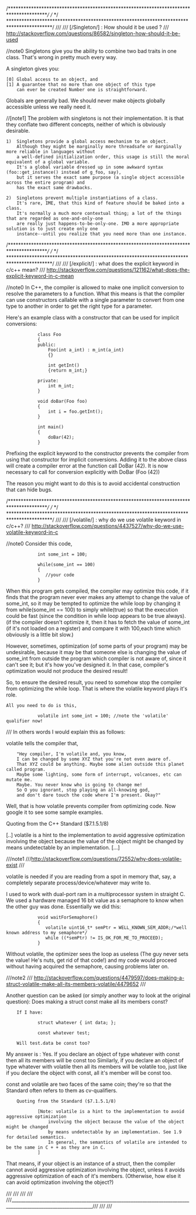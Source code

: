 /****************************************************************************************/
/*																						*/
*****************************************************************************************/
///
/// [/Singleton/] : How should it be used ?
/// http://stackoverflow.com/questions/86582/singleton-how-should-it-be-used

//note0
Singletons give you the ability to combine two bad traits in one class.
That's wrong in pretty much every way.

A singleton gives you:

	[0]	Global access to an object, and
	[1]	A guarantee that no more than one object of this type
		can ever be created Number one is straightforward.

Globals are generally bad.
We should never make objects globally accessible unless we really need it.


//[note1]
The problem with singletons is not their implementation. 
It is that they conflate two different concepts, 
neither of which is obviously desirable.

	1)  Singletons provide a global access mechanism to an object. 
		Although they might be marginally more threadsafe or marginally more reliable in languages without
		a well-defined initialization order, this usage is still the moral equivalent of a global variable.
		It's a global variable dressed up in some awkward syntax (foo::get_instance() instead of g_foo, say),
		but it serves the exact same purpose (a single object accessible across the entire program) and
		has the exact same drawbacks.

	2)	Singletons prevent multiple instantiations of a class.
		It's rare, IME, that this kind of feature should be baked into a class.
		It's normally a much more contextual thing; a lot of the things that are regarded as one-and-only-one
		are really just happens-to-be-only-one. IMO a more appropriate solution is to just create only one
		instance--until you realize that you need more than one instance.


/****************************************************************************************/
/*																						*/
*****************************************************************************************/
///
/// [/explicit/] : what does the explicit keyword in c/c++ mean?
/// http://stackoverflow.com/questions/121162/what-does-the-explicit-keyword-in-c-mean

//note0
In C++, the compiler is allowed to make one implicit conversion to resolve the parameters to a function.
What this means is that the compiler can use constructors callable with a single parameter to
convert from one type to another in order to get the right type for a parameter.

Here's an example class with a constructor that can be used for implicit conversions:

				class Foo
				{
				public:
					Foo(int a_int) : m_int(a_int)
					{}

					int getInt()
					{return m_int;}

				private:
					int m_int;
				}

				void doBar(Foo foo)
				{
					int i = foo.getInt();
				}

				int main()
				{
					doBar(42);
				}

Prefixing the explicit keyword to the constructor prevents the compiler from using that
constructor for implicit conversions. Adding it to the above class will create a compiler error
at the function call DoBar (42).
It is now necessary to call for conversion explicitly with  DoBar (Foo (42))

The reason you might want to do this is to avoid accidental construction that can hide bugs.



/****************************************************************************************/
/*																						*/
*****************************************************************************************/
///
/// [/volatile/] : why do we use volatile keyword in c/c++?
/// http://stackoverflow.com/questions/4437527/why-do-we-use-volatile-keyword-in-c

//note0
Consider this code,

				int some_int = 100;

				while(some_int == 100)
				{
				   //your code
				}
When this program gets compiled, the compiler may optimize this code, if it finds that the program 
never ever makes any attempt to change the value of some_int, so it may be tempted to optimize the while loop
by changing it from while(some_int == 100) to simply while(true) so that the execution could be fast 
(since the condition in while loop appears to be true always). (if the compiler doesn't optimize it, 
then it has to fetch the value of some_int 
(if it's not loaded on a register) and compare it with 100,each time which obviously is a little bit slow.)

However, sometimes, optimization (of some parts of your program) may be undesirable, 
because it may be that someone else is changing the value of some_int from outside the program 
which compiler is not aware of, since it can't see it; but it's how you've designed it. 
In that case, compiler's optimization would not produce the desired result!

So, to ensure the desired result, you need to somehow stop the compiler from optimizing the while loop. 
That is where the volatile keyword plays it's role. 

	All you need to do is this,

				volatile int some_int = 100; //note the 'volatile' qualifier now!

///
In others words I would explain this as follows:

volatile tells the compiler that,

		"Hey compiler, I'm volatile and, you know, 
		I can be changed by some XYZ that you're not even aware of. 
		That XYZ could be anything. Maybe some alien outside this planet called program. 
		Maybe some lighting, some form of interrupt, volcanoes, etc can mutate me. 
		Maybe. You never know who is going to change me! 
		So O you ignorant, stop playing an all-knowing god, 
		and don't dare touch the code where I'm present. Okay?"

Well, that is how volatile prevents compiler from optimizing code. 
Now google it to see some sample examples.

Quoting from the C++ Standard ($7.1.5.1/8)

[..]	volatile is a hint to the implementation to avoid aggressive optimization 
		involving the object because the value of the object might be changed 
		by means undetectable by an implementation.
[...]


///note1
///http://stackoverflow.com/questions/72552/why-does-volatile-exist
///

volatile is needed if you are reading from a spot in memory that, 
say, a completely separate process/device/whatever may write to.

I used to work with dual-port ram in a multiprocessor system in straight C. 
We used a hardware managed 16 bit value as a semaphore to know 
when the other guy was done. Essentially we did this:

				void waitForSemaphore()
				{
				   volatile uint16_t* semPtr = WELL_KNOWN_SEM_ADDR;/*well known address to my semaphore*/
				   while ((*semPtr) != IS_OK_FOR_ME_TO_PROCEED);
				}
Without volatile, the optimizer sees the loop as useless 
(The guy never sets the value! He's nuts, get rid of that code!) and 
my code would proceed without having acquired the semaphore, causing problems later on.

///note2 
/// http://stackoverflow.com/questions/4479597/does-making-a-struct-volatile-make-all-its-members-volatile/4479652
///

Another question can be asked (or simply another way to look at the original question):
Does making a struct const make all its members const?

		If I have:

				struct whatever { int data; };

				const whatever test;

		Will test.data be const too?

My answer is : Yes. 
If you declare an object of type whatever with const then all its members will be const too Similarly, 
if you declare an object of type whatever with volatile then all its members will be volatile too, 
just like if you declare the object with const, all it's member will be const too.

const and volatile are two faces of the same coin; 
they're so that the Standard often refers to them as cv-qualifiers.

		Quoting from the Standard ($7.1.5.1/8)

				[Note: volatile is a hint to the implementation to avoid aggressive optimization 
					involving the object because the value of the object might be changed 
					by means undetectable by an implementation. See 1.9 for detailed semantics. 
					In general, the semantics of volatile are intended to be the same in C + + as they are in C.
				]

That means, if your object is an instance of a struct, 
then the compiler cannot avoid aggressive optimization involving the object, 
unless it avoids aggressive optimization of each of it's members. 
(Otherwise, how else it can avoid optimization involving the object?)

///																													///
///																													///
///_________________________________________________________________________________________________________________///
///																													///